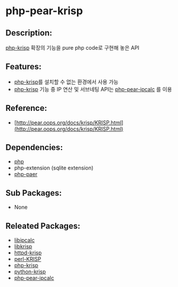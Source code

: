 # php-pear-krisp

## Description:

[php-krisp](https://github.com/joungkyun/annyung-3-user-guide/tree/dae3c13e1446e9d689ecf1babc8ac28b5c437457/pkg-core-php-krisp/README.md) 확장의 기능을 pure php code로 구현해 놓은 API

## Features:

* [php-krisp](pkg-core-php-krisp.md)를 설치할 수 없는 환경에서 사용 가능
* [php-krisp](pkg-core-php-krisp.md) 기능 중 IP 연산 및 서브네팅 API는 [php-pear-ipcalc](pkg-core-php-pear-ipcalc.md) 를 이용

## Reference:

* [http://pear.oops.org/docs/krisp/KRISP.html](http://pear.oops.org/docs/krisp/KRISP.html)

## Dependencies:

* [php](../annyung3-base-packages/pkg-base-php.md)
* php-extension \(sqlite extension\)
* [php-paer](../annyung3-base-packages/pkg-base-php.md)

## Sub Packages:

* None

## Releated Packages:

* [libipcalc](pkg-core-libipcalc.md)
* [libkrisp](pkg-core-libkrisp.md)
* [httpd-krisp](pkg-core-httpd-krisp.md)
* [perl-KRISP](pkg-core-perl-krisp.md)
* [php-krisp](pkg-core-php-krisp.md)
* [python-krisp](pkg-core-python-krisp.md)
* [php-pear-ipcalc](pkg-core-php-pear-ipcalc.md)

